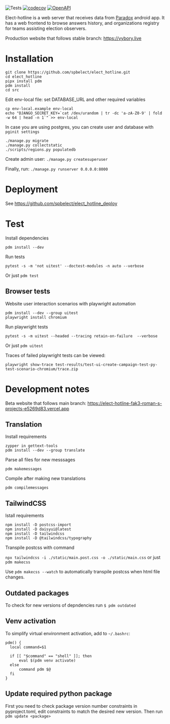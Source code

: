 ![Tests](https://github.com/Fak3/elect_hotline/actions/workflows/test-main.yml/badge.svg)
[![codecov](https://codecov.io/gh/spbelect/elect_hotline/graph/badge.svg?token=K9145KKJHE)](https://codecov.io/gh/spbelect/elect_hotline)
[![OpenAPI](https://img.shields.io/badge/OpenAPI-V3.1-blue)](https://spbelect.github.io/elect_hotline/mobile_api_v4.html)

Elect-hotline is a web server that receives data from [Paradox](https://github.com/spbelect/paradox) android app. It has a web frontend to browse answers history, and organizations registry for teams assisting election observers.

Production website that follows stable branch: https://vybory.live


# Installation

```
git clone https://github.com/spbelect/elect_hotline.git
cd elect_hotline
pipx install pdm
pdm install
cd src
```

Edit env-local file: set DATABASE_URL and other required variables

```
cp env-local.example env-local
echo "DJANGO_SECRET_KEY=`cat /dev/urandom | tr -dc 'a-zA-Z0-9' | fold -w 64 | head -n 1`" >> env-local
```

In case you are using postgres, you can create user and database with `pginit settings`

```
./manage.py migrate
./manage.py collectstatic
./scripts/regions.py populatedb
```

Create admin user:
`./manage.py createsuperuser`

Finally, run:
`./manage.py runserver 0.0.0.0:8000`

# Deployment

See https://github.com/spbelect/elect_hotline_deploy


# Test

Install dependencies

```
pdm install --dev
```

Run tests

```
pytest -s -m 'not uitest' --doctest-modules -n auto --verbose
```

Or just `pdm test`

## Browser tests

Website user interaction scenarios with playwright automation

```
pdm install --dev --group uitest
playwright install chromium
```

Run playwright tests

```
pytest -s -m uitest --headed --tracing retain-on-failure  --verbose
```

Or just `pdm uitest`

Traces of failed playwright tests can be viewed:

```
playwright show-trace test-results/test-ui-create-campaign-test-py-test-scenario-chromium/trace.zip
```


# Development notes

Beta website that follows main branch: https://elect-hotline-fak3-roman-s-projects-e5269d83.vercel.app

## Translation

Install requirements

```
zypper in gettext-tools
pdm install --dev --group translate
```

Parse all files for new messsages

`pdm makemessages`

Compile after making new translations

`pdm compilemessages`


## TailwindCSS

Istall requirements

```
npm install -D postcss-import
npm install -D daisyui@latest
npm install -D tailwindcss
npm install -D @tailwindcss/typography
```

Transpile postcss with command

`npx tailwindcss -i ./static/main.post.css -o ./static/main.css` or just `pdm makecss`

Use `pdm makecss --watch` to automatically transpile postcss when html file changes.


## Outdated packages

To check for new versions of depndencies run `$ pdm outdated`

## Venv activation

To simplify virtual environment activation, add to  `~/.bashrc`:

```
pdm() {
  local command=$1

  if [[ "$command" == "shell" ]]; then
      eval $(pdm venv activate)
  else
      command pdm $@
  fi
}
```

## Update required python package

First you need to check package version number constraints in pyproject.toml, edit constraints to match the desired new version. Then run `pdm update <package>`
